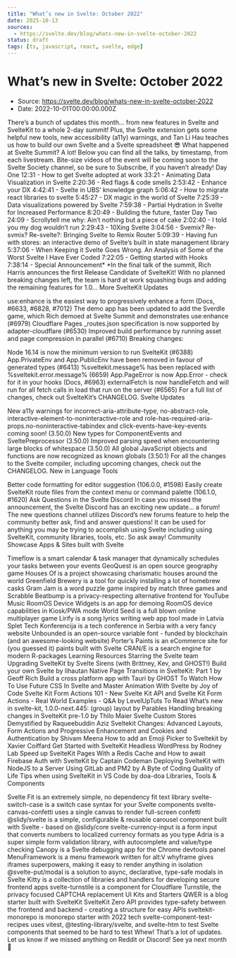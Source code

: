 ```yaml
---
title: "What’s new in Svelte: October 2022"
date: 2025-10-13
sources:
  - https://svelte.dev/blog/whats-new-in-svelte-october-2022
status: draft
tags: [ts, javascript, react, svelte, edge]
---
```


# What’s new in Svelte: October 2022

- Source: https://svelte.dev/blog/whats-new-in-svelte-october-2022
- Date: 2022-10-01T00:00:00.000Z

There’s a bunch of updates this month... from new features in Svelte and SvelteKit to a whole 2-day summit! Plus, the Svelte extension gets some helpful new tools, new accessibility (a11y) warnings, and Tan Li Hau teaches us how to build our own Svelte and a Svelte spreadsheet 😎
What happened at Svelte Summit?
A lot! Below you can find all the talks, by timestamp, from each livestream. Bite-size videos of the event will be coming soon to the Svelte Society channel, so be sure to Subscribe, if you haven’t already!
Day One
12:31 - How to get Svelte adopted at work
33:21 - Animating Data Visualization in Svelte
2:20:36 - Red flags & code smells
2:53:42 - Enhance your DX
4:42:41 - Svelte in UBS’ knowledge graph
5:06:42 - How to migrate react libraries to svelte
5:45:27 - DX magic in the world of Svelte
7:25:39 - Data visualizations powered by Svelte
7:59:38 - Partial Hydration in Svelte for Increased Performance
8:20:49 - Building the future, faster
Day Two
24:09 - Scrollytell me why: Ain’t nothing but a piece of cake
2:02:40 - I told you my dog wouldn’t run
2:29:43 - 10Xing Svelte
3:04:56 - Svemix? Re-svmix? Re-svelte?: Bringing Svelte to Remix Router
5:09:39 - Having fun with stores: an interactive demo of Svelte’s built in state management library
5:37:06 - When Keeping it Svelte Goes Wrong. An Analysis of Some of the Worst Svelte I Have Ever Coded
7:22:05 - Getting started with Hooks
7:38:14 - Special Announcement*
*In the final talk of the summit, Rich Harris announces the first Release Candidate of SvelteKit! With no planned breaking changes left, the team is hard at work squashing bugs and adding the remaining features for 1.0...
More SvelteKit Updates

use:enhance is the easiest way to progressively enhance a form (Docs, #6633, #6828, #7012)
The demo app has been updated to add the Sverdle game, which Rich demoed at Svelte Summit and demonstrates use:enhance (#6979)
Cloudflare Pages _routes.json specification is now supported by adapter-cloudflare (#6530)
Improved build performance by running asset and page compression in parallel (#6710)
Breaking changes:

Node 16.14 is now the minimum version to run SvelteKit (#6388)
App.PrivateEnv and App.PublicEnv have been removed in favour of generated types (#6413)
%sveltekit.message% has been replaced with %sveltekit.error.message% (6659)
App.PageError is now App.Error - check for it in your hooks (Docs, #6963)
externalFetch is now handleFetch and will run for all fetch calls in load that run on the server (#6565)
For a full list of changes, check out SvelteKit’s CHANGELOG.
Svelte Updates

New a11y warnings for incorrect-aria-attribute-type, no-abstract-role, interactive-element-to-noninteractive-role and role-has-required-aria-props.no-noninteractive-tabindex and click-events-have-key-events coming soon! (3.50.0)
New types for ComponentEvents and SveltePreprocessor (3.50.0)
Improved parsing speed when encountering large blocks of whitespace (3.50.0)
All global JavaScript objects and functions are now recognized as known globals (3.50.1)
For all the changes to the Svelte compiler, including upcoming changes, check out the CHANGELOG.
New in Language Tools

Better code formatting for editor suggestion (106.0.0, #1598)
Easily create SvelteKit route files from the context menu or command palette (106.1.0, #1620)
Ask Questions in the Svelte Discord
In case you missed the announcement, the Svelte Discord has an exciting new update... a forum! The new questions channel utilizes Discord’s new forums feature to help the community better ask, find and answer questions!
It can be used for anything you may be trying to accomplish using Svelte including using SvelteKit, community libraries, tools, etc. So ask away!
Community Showcase
Apps & Sites built with Svelte

Timeflow is a smart calendar & task manager that dynamically schedules your tasks between your events
GeoQuest is an open source geography game
Houses Of is a project showcasing charismatic houses around the world
Greenfield Brewery is a tool for quickly installing a lot of homebrew casks
Gram Jam is a word puzzle game inspired by match three games and Scrabble
Beatbump is a privacy-respecting alternative frontend for YouTube Music
RoomOS Device Widgets is an app for demoing RoomOS device capabilities in Kiosk/PWA mode
World Seed is a full blown online multiplayer game
Lirify is a song lyrics writing web app tool made in Latvia
Splet Tech Konferencija is a tech conference in Serbia with a very fancy website
Unbounded is an open-source variable font - funded by blockchain (and an awesome-looking website)
Porter’s Paints is an eCommerce site for (you guessed it) paints built with Svelte
CRAN/E is a search engine for modern R-packages
Learning Resources
Starring the Svelte team
Upgrading SvelteKit by Svelte Sirens (with Brittney, Kev, and GHOST!)
Build your own Svelte by lihautan
Native Page Transitions in SvelteKit: Part 1 by Geoff Rich
Build a cross platform app with Tauri by GHOST
To Watch
How To Use Future CSS In Svelte and Master Animation With Svelte by Joy of Code
Svelte Kit Form Actions 101 - New Svelte Kit API and Svelte Kit Form Actions - Real World Examples - Q&A by LevelUpTuts
To Read
What’s new in svelte-kit, 1.0.0-next.445: (group) layout by Parables
Handling breaking changes in SvelteKit pre-1.0 by Thilo Maier
Svelte Custom Stores Demystified by Raqueebuddin Aziz
Sveltekit Changes: Advanced Layouts, Form Actions and Progressive Enhancement and Cookies and Authentication by Shivam Meena
How to add an Emoji Picker to Sveltekit by Xavier Coiffard
Get Started with SvelteKit Headless WordPress by Rodney Lab
Speed up SvelteKit Pages With a Redis Cache and How to await Firebase Auth with SvelteKit by Captain Codeman
Deploying SvelteKit with NodeJS to a Server Using GitLab and PM2 by A Byte of Coding
Quality of Life Tips when using SvelteKit in VS Code by doa-doa
Libraries, Tools & Components

Svelte Fit is an extremely simple, no dependency fit text library
svelte-switch-case is a switch case syntax for your Svelte components
svelte-canvas-confetti uses a single canvas to render full-screen confetti
@slidy/svelte is a simple, configurable & reusable carousel component built with Svelte - based on @slidy/core
svelte-currency-input is a form input that converts numbers to localized currency formats as you type
Adria is a super simple form validation library, with autocomplete and value/type checking
Canopy is a Svelte debugging app for the Chrome devtools panel
MenuFramework is a menu framework written for alt:V
whyframe gives iframes superpowers, making it easy to render anything in isolation
@svelte-put/modal is a solution to async, declarative, type-safe modals in Svelte
Kitty is a collection of libraries and handlers for developing secure frontend apps
svelte-turnstile is a component for Cloudflare Turnstile, the privacy focused CAPTCHA replacement
UI Kits and Starters
QWER is a blog starter built with SvelteKit
SvelteKit Zero API provides type-safety between the frontend and backend - creating a structure for easy APIs
sveltekit-monorepo is monorepo starter with 2022 tech
svelte-component-test-recipes uses vitest, @testing-library/svelte, and svelte-htm to test Svelte components that seemed to be hard to test
Whew! That’s a lot of updates. Let us know if we missed anything on Reddit or Discord!
See ya next month 👋
